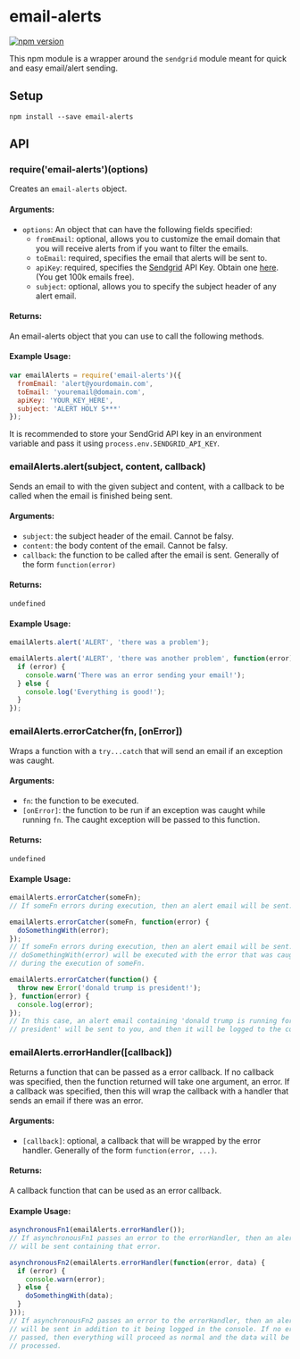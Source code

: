 # email-alerts
[![npm version](https://badge.fury.io/js/email-alerts.svg)](https://badge.fury.io/js/email-alerts)

This npm module is a wrapper around the `sendgrid` module meant for quick and
easy email/alert sending.

## Setup
```
npm install --save email-alerts
```

## API

### require('email-alerts')(options)
Creates an `email-alerts` object.

#### Arguments:
  - `options`: An object that can have the following fields specified:
    - `fromEmail`: optional, allows you to customize the email domain that you
    will receive alerts from if you want to filter the emails.
    - `toEmail`: required, specifies the email that alerts will be sent to.
    - `apiKey`: required, specifies the [Sendgrid](http://sendgrid.com/) API
    Key. Obtain one [here](http://sendgrid.com/). (You get 100k emails free).
    - `subject`: optional, allows you to specify the subject header of any
    alert email.

#### Returns:
An email-alerts object that you can use to call the following methods.

#### Example Usage:
```javascript
var emailAlerts = require('email-alerts')({
  fromEmail: 'alert@yourdomain.com',
  toEmail: 'youremail@domain.com',
  apiKey: 'YOUR_KEY_HERE',
  subject: 'ALERT HOLY S***'
});
```
It is recommended to store your SendGrid API key in an environment variable
and pass it using `process.env.SENDGRID_API_KEY`.


### emailAlerts.alert(subject, content, callback)
Sends an email to with the given subject and content, with a callback
to be called when the email is finished being sent.

#### Arguments:
  - `subject`: the subject header of the email. Cannot be falsy.
  - `content`: the body content of the email. Cannot be falsy.
  - `callback`: the function to be called after the email is sent.
  Generally of the form `function(error)`

#### Returns:
`undefined`

#### Example Usage:
```javascript
emailAlerts.alert('ALERT', 'there was a problem');

emailAlerts.alert('ALERT', 'there was another problem', function(error) {
  if (error) {
    console.warn('There was an error sending your email!');
  } else {
    console.log('Everything is good!');
  }
});
```


### emailAlerts.errorCatcher(fn, [onError])
Wraps a function with a `try...catch` that will send an email if an exception
was caught.

#### Arguments:
  - `fn`: the function to be executed.
  - `[onError]`: the function to be run if an exception was caught while
  running `fn`. The caught exception will be passed to this function.

#### Returns:
`undefined`

#### Example Usage:
```javascript
emailAlerts.errorCatcher(someFn);
// If someFn errors during execution, then an alert email will be sent.

emailAlerts.errorCatcher(someFn, function(error) {
  doSomethingWith(error);
});
// If someFn errors during execution, then an alert email will be sent.
// doSomethingWith(error) will be executed with the error that was caught
// during the execution of someFn.

emailAlerts.errorCatcher(function() {
  throw new Error('donald trump is president!');
}, function(error) {
  console.log(error);
});
// In this case, an alert email containing 'donald trump is running for
// president' will be sent to you, and then it will be logged to the console.
```


### emailAlerts.errorHandler([callback])
Returns a function that can be passed as a error callback. If no callback was
specified, then the function returned will take one argument, an error. If a
callback was specified, then this will wrap the callback with a handler that
sends an email if there was an error.

#### Arguments:
  - `[callback]`: optional, a callback that will be wrapped by the error
  handler. Generally of the form `function(error, ...)`.

#### Returns:
A callback function that can be used as an error callback.

#### Example Usage:
```javascript
asynchronousFn1(emailAlerts.errorHandler());
// If asynchronousFn1 passes an error to the errorHandler, then an alert email
// will be sent containing that error.

asynchronousFn2(emailAlerts.errorHandler(function(error, data) {
  if (error) {
    console.warn(error);
  } else {
    doSomethingWith(data);
  }
}));
// If asynchronousFn2 passes an error to the errorHandler, then an alert email
// will be sent in addition to it being logged in the console. If no error was
// passed, then everything will proceed as normal and the data will be
// processed.
```
